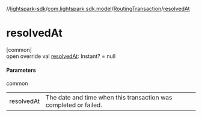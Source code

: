 //[lightspark-sdk](../../../index.md)/[com.lightspark.sdk.model](../index.md)/[RoutingTransaction](index.md)/[resolvedAt](resolved-at.md)

# resolvedAt

[common]\
open override val [resolvedAt](resolved-at.md): Instant? = null

#### Parameters

common

| | |
|---|---|
| resolvedAt | The date and time when this transaction was completed or failed. |
